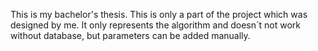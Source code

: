 This is my bachelor's thesis. This is only a part of the project which was designed by me. It only represents the algorithm and doesn´t not work without database, but parameters can be added manually.
